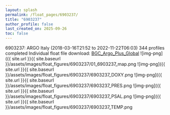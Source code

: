 ```yaml
---
layout: splash
permalink: /float_pages/6903237/
title: "6903237"
author_profile: false
last_created_on: 2025-09-26
toc: false
---
```

 
6903237: ARGO Italy (2018-03-16T21:52 to 2022-11-22T06:03)
344 profiles completed
Individual float file download: [BGC_Argo_Plus_Global](https://ftp.soest.hawaii.edu/bgc_argo_plus/Individual_Floats/outliers_removed/6903237_Sprof_processed.nc)
![img-png]({{ site.url }}{{ site.baseurl }}/assets/images/float_figures/6903237/01_6903237_map.png
![img-png]({{ site.url }}{{ site.baseurl }}/assets/images/float_figures/6903237/6903237_DOXY.png
![img-png]({{ site.url }}{{ site.baseurl }}/assets/images/float_figures/6903237/6903237_PRES.png
![img-png]({{ site.url }}{{ site.baseurl }}/assets/images/float_figures/6903237/6903237_PSAL.png
![img-png]({{ site.url }}{{ site.baseurl }}/assets/images/float_figures/6903237/6903237_TEMP.png
